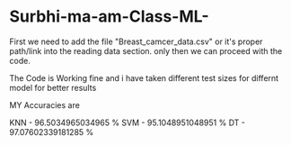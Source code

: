 # Surbhi-ma-am-Class-ML-

First we need to add the file "Breast_camcer_data.csv" or it's proper path/link into the reading data section. only then we can proceed with the code.

The Code  is Working fine and i have taken different test sizes for differnt model for better results

MY Accuracies are

KNN - 96.5034965034965 %
SVM - 95.1048951048951 %
DT - 97.07602339181285 %
